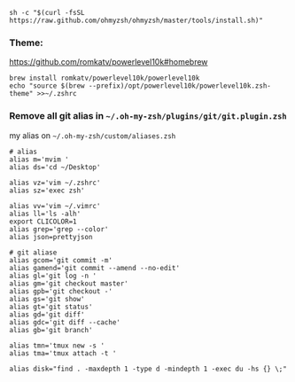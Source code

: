 
`sh -c "$(curl -fsSL https://raw.github.com/ohmyzsh/ohmyzsh/master/tools/install.sh)"`


### Theme:

https://github.com/romkatv/powerlevel10k#homebrew


```
brew install romkatv/powerlevel10k/powerlevel10k
echo "source $(brew --prefix)/opt/powerlevel10k/powerlevel10k.zsh-theme" >>~/.zshrc

```


### Remove all git alias in `~/.oh-my-zsh/plugins/git/git.plugin.zsh`


my alias on `~/.oh-my-zsh/custom/aliases.zsh`

```
# alias
alias m='mvim '
alias ds='cd ~/Desktop'

alias vz='vim ~/.zshrc'
alias sz='exec zsh'

alias vv='vim ~/.vimrc'
alias ll='ls -alh'
export CLICOLOR=1
alias grep='grep --color'
alias json=prettyjson

# git aliase
alias gcom='git commit -m'
alias gamend='git commit --amend --no-edit'
alias gl='git log -n '
alias gm='git checkout master'
alias gpb='git checkout -'
alias gs='git show'
alias gt='git status'
alias gd='git diff'
alias gdc='git diff --cache'
alias gb='git branch'

alias tmn='tmux new -s '
alias tma='tmux attach -t '

alias disk="find . -maxdepth 1 -type d -mindepth 1 -exec du -hs {} \;"
